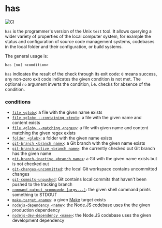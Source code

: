 # has

[![CI](https://github.com/kevgo/has/actions/workflows/ci.yml/badge.svg)](https://github.com/kevgo/has/actions/workflows/ci.yml)

`has` is the programmer's version of the Unix `test` tool. It allows querying a
wider variety of properties of the local computer system, for example the status
and configuration of source code management systems, codebases in the local
folder and their configuration, or build systems.

The general usage is:

```
has [no] <condition>
```

`has` indicates the result of the check through its exit code: `0` means
success, any non-zero exit code indicates the given condition is not met. The
optional `no` argument inverts the condition, i.e. checks for absence of the
condition.

### conditions

- [`file <glob>`](features/file-name.feature): a file with the given name exists
- [`file <glob> --containing <text>`](features/file-content.feature): a file
  with the given name and content exists
- [`file <glob> --matching <regex>`](features/file-content-regex.feature): a
  file with given name and content matching the given regex exists
- [`folder <glob>`](features/folder.feature): a folder with the given name
  exists
- [`git-branch <branch name>`](features/git-branch.feature): a Git branch with
  the given name exists
- [`git-branch-active <branch name>`](features/git-branch-active.feature): the
  currently checked out Git branch has the given name
- [`git-branch-inactive <branch name>`](features/git-branch-inactive.feature): a
  Git with the given name exists but is not checked out
- [`git-changes-uncommitted`](features/git-changes-uncommitted.feature): the
  local Git workspace contains uncommitted changes
- [`git-commits-unpushed`](features/git-commits-unpushed.feature): Git contains
  local commits that haven't been pushed to the tracking branch
- [`command-output <command> [args...]`](features/command-output.feature): the
  given shell command prints something to STDOUT
- [`make-target <name>`](features/make-target.feature): a given
  [Make](https://www.gnu.org/software/make) target exists
- [`nodejs-dependency <name>`](features/node-dependency.feature): the Node.JS
  codebase uses the the given production dependency
- [`nodejs-dev-dependency <name>`](features/node-dependency.feature): the
  Node.JS codebase uses the given development dependency

